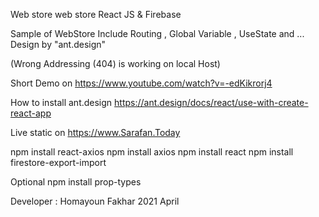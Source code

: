Web store web store
React JS & Firebase



Sample of WebStore
Include Routing , Global Variable , UseState and ... 
Design by "ant.design"

(Wrong Addressing (404) is working on local Host)

Short Demo on
https://www.youtube.com/watch?v=-edKikrorj4

How to install ant.design
https://ant.design/docs/react/use-with-create-react-app

Live static on
https://www.Sarafan.Today


npm install react-axios
npm install axios
npm install react
npm install firestore-export-import

Optional
npm install prop-types


Developer :
Homayoun Fakhar
2021 April